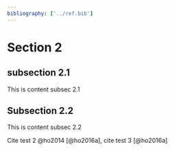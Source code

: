 ```yaml
---
bibliography: ['../ref.bib']
---
```


Section 2
=====

## subsection 2.1

This is content subsec 2.1

## Subsection 2.2
This is content subsec 2.2

Cite test 2 @ho2014 [@ho2016a], cite test 3 [@ho2016a]